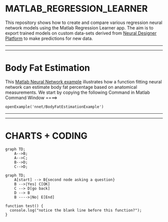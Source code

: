 # MATLAB_REGRESSION_LEARNER

This repository shows how to create and compare various regression neural network models using the Matlab Regression Learner app.
The aim is to export trained models on  custom data-sets derived from [Neural Designer Platform](https://www.neuraldesigner.com/) to make predictions for new data. 

********
********

# Body Fat Estimation

This [Matlab Neural Network example](https://nl.mathworks.com/help/deeplearning/ug/body-fat-estimation.html) illustrates how a function fitting neural network can estimate body fat percentage based on anatomical measurements.
We start by copying the following  Command in Matlab Command Window ====>

```
openExample('nnet/BodyFatEstimationExample')
```




********
********

# CHARTS + CODING

```mermaid
graph TD;
    A-->B;
    A-->C;
    B-->D;
    C-->D;
```



```mermaid
graph TD;
    A[start] --> B{second node asking a question}
    B -->|Yes| C[OK]
    C --> D[go back]
    D --> B
    B ---->|No| E[End]
```

```
function test() {
  console.log("notice the blank line before this function?");
}
```
